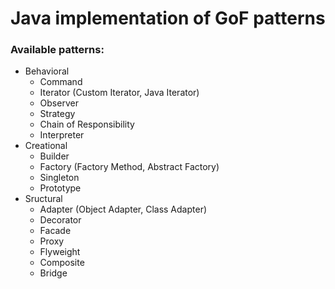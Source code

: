 # Java implementation of GoF patterns

### Available patterns:
* Behavioral
  * Command
  * Iterator (Custom Iterator, Java Iterator)
  * Observer
  * Strategy
  * Chain of Responsibility
  * Interpreter
* Creational
  * Builder
  * Factory (Factory Method, Abstract Factory)
  * Singleton
  * Prototype
* Sructural
  * Adapter (Object Adapter, Class Adapter)
  * Decorator
  * Facade
  * Proxy
  * Flyweight
  * Composite
  * Bridge